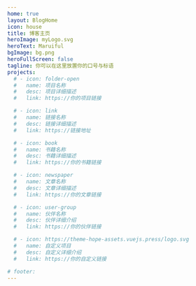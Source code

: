 ```yaml
---
home: true
layout: BlogHome
icon: house
title: 博客主页
heroImage: myLogo.svg
heroText: Maruiful
bgImage: bg.png
heroFullScreen: false
tagline: 你可以在这里放置你的口号与标语
projects:
  # - icon: folder-open
  #   name: 项目名称
  #   desc: 项目详细描述
  #   link: https://你的项目链接

  # - icon: link
  #   name: 链接名称
  #   desc: 链接详细描述
  #   link: https://链接地址

  # - icon: book
  #   name: 书籍名称
  #   desc: 书籍详细描述
  #   link: https://你的书籍链接

  # - icon: newspaper
  #   name: 文章名称
  #   desc: 文章详细描述
  #   link: https://你的文章链接

  # - icon: user-group
  #   name: 伙伴名称
  #   desc: 伙伴详细介绍
  #   link: https://你的伙伴链接

  # - icon: https://theme-hope-assets.vuejs.press/logo.svg
  #   name: 自定义项目
  #   desc: 自定义详细介绍
  #   link: https://你的自定义链接

# footer: 
---
```

<!-- 
这是一个博客主页的案例。

要使用此布局，你应该在页面前端设置 `layout: BlogHome` 和 `home: true`。

相关配置文档请见 [博客主页](https://theme-hope.vuejs.press/zh/guide/blog/home.html)。 -->
